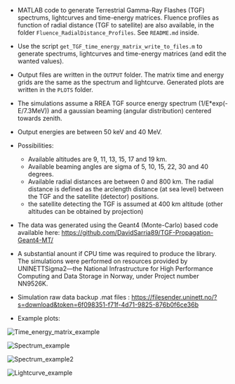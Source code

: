 
* MATLAB code to generate Terrestrial Gamma-Ray Flashes (TGF) spectrums, lightcurves and time-energy matrices. Fluence profiles as function of radial distance (TGF to satellite) are also available, in the folder `Fluence_RadialDistance_Profiles`. See `README.md` inside.
* Use the script `get_TGF_time_energy_matrix_write_to_files.m` to generate spectrums, lightcurves and time-energy matrices (and edit the wanted values).
* Output files are written in the `OUTPUT` folder. The matrix time and energy grids are the same as the spectrum and lightcurve. Generated plots are written in the `PLOTS` folder.
* The simulations assume a RREA TGF source energy spectrum (1/E*exp(-E/7.3MeV)) and a gaussian beaming (angular distribution) centered towards zenith.
* Output energies are between 50 keV and 40 MeV.
* Possibilities:
  * Available altitudes are 9, 11, 13, 15, 17 and 19 km. 
  * Available beaming angles are sigma of 5, 10, 15, 22, 30 and 40 degrees.
  * Available radial distances are between 0 and 800 km. The radial distance is defined as the arclength distance (at sea level) between the TGF and the satellite (detector) positions.
  * the satellite detecting the TGF is assumed at 400 km altitude (other altitudes can be obtained by projection)

* The data was generated using the Geant4 (Monte-Carlo) based code available here: 
https://github.com/DavidSarria89/TGF-Propagation-Geant4-MT/
* A substantial anount if CPU time was required to produce the library. The simulations were performed on resources provided by UNINETTSigma2—the National Infrastructure for High Performance Computing and Data Storage in Norway, under Project number NN9526K.

* Simulation raw data backup .mat files : https://filesender.uninett.no/?s=download&token=6f098351-f71f-4d71-9825-876b0f6ce36b

* Example plots:

![Time_energy_matrix_example](./PLOTS/matrix_9_30_503.png)

![Spectrum_example](./PLOTS/energy_spec_9_30_503.png)

![Spectrum_example2](./PLOTS/comparison_beam_9_km.png)

![Lightcurve_example](./PLOTS/time_spec_9_30_503.png)
